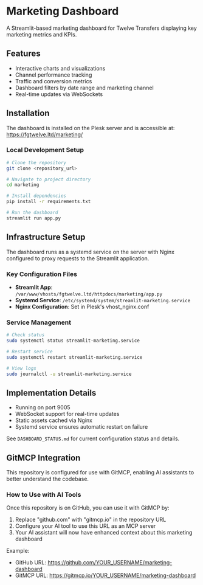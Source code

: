 # Marketing Dashboard

A Streamlit-based marketing dashboard for Twelve Transfers displaying key marketing metrics and KPIs.

## Features

- Interactive charts and visualizations
- Channel performance tracking
- Traffic and conversion metrics 
- Dashboard filters by date range and marketing channel
- Real-time updates via WebSockets

## Installation

The dashboard is installed on the Plesk server and is accessible at:
https://fgtwelve.ltd/marketing/

### Local Development Setup

```bash
# Clone the repository
git clone <repository_url>

# Navigate to project directory  
cd marketing

# Install dependencies
pip install -r requirements.txt

# Run the dashboard
streamlit run app.py
```

## Infrastructure Setup

The dashboard runs as a systemd service on the server with Nginx configured to proxy requests to the Streamlit application.

### Key Configuration Files

- **Streamlit App**: `/var/www/vhosts/fgtwelve.ltd/httpdocs/marketing/app.py`
- **Systemd Service**: `/etc/systemd/system/streamlit-marketing.service`
- **Nginx Configuration**: Set in Plesk's vhost_nginx.conf

### Service Management

```bash
# Check status
sudo systemctl status streamlit-marketing.service

# Restart service
sudo systemctl restart streamlit-marketing.service

# View logs
sudo journalctl -u streamlit-marketing.service
```

## Implementation Details

- Running on port 9005
- WebSocket support for real-time updates
- Static assets cached via Nginx
- Systemd service ensures automatic restart on failure

See `DASHBOARD_STATUS.md` for current configuration status and details.
## GitMCP Integration

This repository is configured for use with GitMCP, enabling AI assistants to better understand the codebase.

### How to Use with AI Tools

Once this repository is on GitHub, you can use it with GitMCP by:

1. Replace "github.com" with "gitmcp.io" in the repository URL
2. Configure your AI tool to use this URL as an MCP server
3. Your AI assistant will now have enhanced context about this marketing dashboard

Example:
- GitHub URL: https://github.com/YOUR_USERNAME/marketing-dashboard
- GitMCP URL: https://gitmcp.io/YOUR_USERNAME/marketing-dashboard
